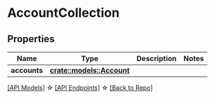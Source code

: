 # AccountCollection

## Properties

Name | Type | Description | Notes
------------ | ------------- | ------------- | -------------
**accounts** | [**crate::models::Account**](Account.md) |  | 

[[API Models]](./README.md#documentation-for-models) ☆ [[API Endpoints]](./README.md#documentation-for-api-endpoints) ☆ [[Back to Repo]](../README.md)


